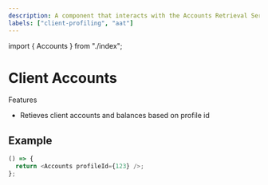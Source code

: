 ```yaml
---
description: A component that interacts with the Accounts Retrieval Service
labels: ["client-profiling", "aat"]
---
```


import { Accounts } from "./index";

# Client Accounts

Features

- Retieves client accounts and balances based on profile id

## Example

```js
() => {
  return <Accounts profileId={123} />;
};
```

